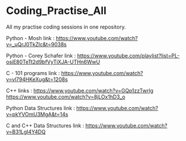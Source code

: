 # Coding_Practise_All
 All my practise coding sessions in one repository. 
 
 Python - Mosh link : https://www.youtube.com/watch?v=_uQrJ0TkZlc&t=9038s
 
 Python - Corey Schafer link : https://www.youtube.com/playlist?list=PL-osiE80TeTt2d9bfVyTiXJA-UTHn6WwU
 
 C - 101 programs link : https://www.youtube.com/watch?v=vl794HKeXug&t=1208s
 
 C++ links : https://www.youtube.com/watch?v=GQp1zzTwrIg
             https://www.youtube.com/watch?v=8jLOx1hD3_o


Python Data Structures link : https://www.youtube.com/watch?v=pkYVOmU3MgA&t=14s
                     
C and C++ Data Structures link : https://www.youtube.com/watch?v=B31LgI4Y4DQ
